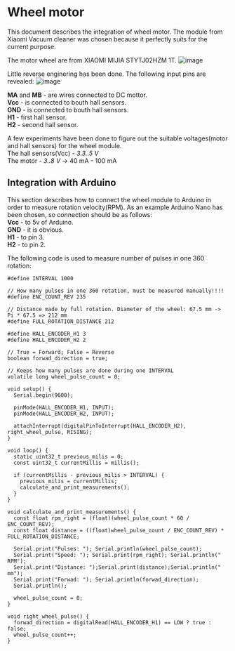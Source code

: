 # Wheel motor
This document describes the integration of wheel motor. The module from Xiaomi Vacuum cleaner was chosen because it perfectly suits for the current purpose.

The motor wheel are from XIAOMI MIJIA STYTJ02HZM 1T.
![image](https://user-images.githubusercontent.com/39415360/140542558-f65f8d80-ed7f-4747-baa6-fe30600e59d4.png)


Little reverse enginering has been done. The following input pins are revealed:
![image](https://user-images.githubusercontent.com/39415360/140587418-a47e9df6-952d-4b95-ab0b-c5e2ae16635b.png)

**MA** and **MB** - are wires connected to DC mottor.</br>
**Vcc** - is connected to bouth hall sensors.</br>
**GND** - is connected to bouth hall sensors.</br>
**H1** - first hall sensor.</br>
**H2** - second hall sensor.</br>

A few experiments have been done to figure out the suitable voltages(motor and hall sensors) for the wheel module.</br>
The hall sensors(Vcc) - *3.3..5 V*</br>
The motor - *3..8 V* -> 40 mA - 100 mA</br>

## Integration with Arduino
This section describes how to connect the wheel module to Arduino in order to measure rotation velocity(RPM). As an example Arduino Nano has been chosen, so connection should be as follows:</br>
**Vcc** - to 5v of Arduino.</br>
**GND** - it is obvious.</br>
**H1** - to pin 3.</br>
**H2** - to pin 2.</br>

The following code is used to measure number of pulses in one 360 rotation:
``` 
#define INTERVAL 1000

// How many pulses in one 360 rotation, must be measured manually!!!!
#define ENC_COUNT_REV 235

// Distance made by full rotation. Diameter of the wheel: 67.5 mm -> Pi * 67.5 => 212 mm
#define FULL_ROTATION_DISTANCE 212 

#define HALL_ENCODER_H1 3
#define HALL_ENCODER_H2 2

// True = Forward; False = Reverse
boolean forwad_direction = true;

// Keeps how many pulses are done during one INTERVAL
volatile long wheel_pulse_count = 0;

void setup() {
  Serial.begin(9600);

  pinMode(HALL_ENCODER_H1, INPUT);
  pinMode(HALL_ENCODER_H2, INPUT);

  attachInterrupt(digitalPinToInterrupt(HALL_ENCODER_H2), right_wheel_pulse, RISING);
}

void loop() {
  static uint32_t previous_milis = 0;
  const uint32_t currentMillis = millis();

  if (currentMillis - previous_milis > INTERVAL) {
    previous_milis = currentMillis;
    calculate_and_print_measurements();
  }
}

void calculate_and_print_measurements() {
  const float rpm_right = (float)(wheel_pulse_count * 60 / ENC_COUNT_REV);
  const float distance = ((float)wheel_pulse_count / ENC_COUNT_REV) * FULL_ROTATION_DISTANCE;
  
  Serial.print("Pulses: "); Serial.println(wheel_pulse_count);
  Serial.print("Speed: "); Serial.print(rpm_right); Serial.println(" RPM");
  Serial.print("Distance: ");Serial.print(distance);Serial.println(" mm");
  Serial.print("Forwad: "); Serial.println(forwad_direction);
  Serial.println();

  wheel_pulse_count = 0;
}

void right_wheel_pulse() {
  forwad_direction = digitalRead(HALL_ENCODER_H1) == LOW ? true : false;
  wheel_pulse_count++;
}
```
